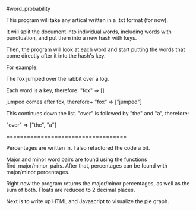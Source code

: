 #word_probability

This program will take any artical written in a .txt format (for now).

It will split the document into individual words, including words with punctuation, and put them into 
a new hash with keys.

Then, the program will look at each word and start putting the words that come directly after it into 
the hash's key.

For example:

The fox jumped over the rabbit over a log.

Each word is a key, therefore: "fox" => []

jumped comes after fox, therefore+ "fox" => ["jumped"]

This continues down the list. "over" is followed by "the" and "a", therefore:

"over" => ["the", "a"]

===================================

Percentages are written in. I also refactored the code a bit.

Major and minor word pairs are found using the functions find_major/minor_pairs. After that, percentages
can be found with major/minor percentages. 

Right now the program returns the major/minor percentages, as well as the sum of both. Floats are reduced
to 2 decimal places.

Next is to write up HTML and Javascript to visualize the pie graph.
